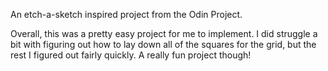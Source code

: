 An etch-a-sketch inspired project from the Odin Project.

Overall, this was a pretty easy project for me to implement. I did struggle a bit with figuring out how to lay down all of the squares for the grid, but the rest I figured out fairly quickly. A really fun project though!

